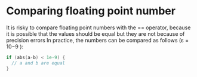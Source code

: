 # Comparing floating point number
It is risky to compare floating point numbers with the == operator, because it
is possible that the values should be equal but they are not because of precision
errors
In practice, the numbers can be compared as follows (ε = 10−9 ):
```cpp
if (abs(a-b) < 1e-9) {
  // a and b are equal
}
```
